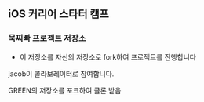 ## iOS 커리어 스타터 캠프

### 묵찌빠 프로젝트 저장소

- 이 저장소를 자신의 저장소로 fork하여 프로젝트를 진행합니다

jacob이 콜라보레이터로 참여합니다.

GREEN의 저장소를 포크하여 클론 받음
